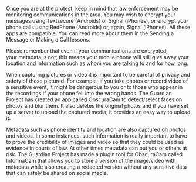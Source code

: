 [Title]: # (At the Protest)
[Difficulty]: # (Advanced)
[Order]: # (4)

Once you are at the protest, keep in mind that law enforcement may be monitoring communications in the area. You may wish to encrypt your messages using Textsecure (Androids) or Signal (iPhones), or encrypt your phone calls using RedPhone (Androids) or, again, Signal (iPhones). All these apps are compatible. You can read more about them in the Sending a Message or Making a Call lessons.

Please remember that even if your communications are encrypted, your metadata is not; this means your mobile phone will still give away your location and information such as whom you are talking to and for how long.

When capturing pictures or video it is important to be careful of privacy and safety of those pictured. For example, if you take photos or record video of a sensitive event, it might be dangerous to you or to those who appear in the recordings if your phone fell into the wrong hands. The Guardian Project has created an app called ObscuraCam to detect/select faces on photos and blur them. It also deletes the original photos and if you have set up a server to upload the captured media, it provides an easy way to upload it.

Metadata such as phone identity and location are also captured on photos and videos. In some instances, such information is really important to have to prove the credibility of images and video so that they could be used as evidence in courts of law. At other times metadata can put you or others at risk. The Guardian Project has made a plugin tool for ObscuraCam called InformaCam that allows you to store a version of the image/video with metadata while also creating a redacted version without any sensitive data that can safely be shared on social media.